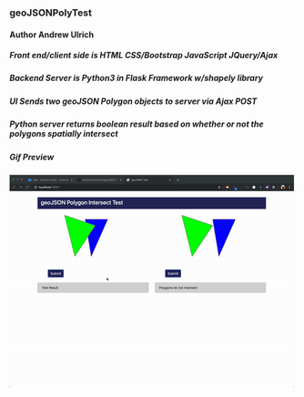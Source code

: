 

### **geoJSONPolyTest**  

#### **Author**  **Andrew Ulrich**

##### Front end/client side is HTML CSS/Bootstrap JavaScript JQuery/Ajax

##### Backend Server is Python3 in Flask Framework w/shapely library

##### UI Sends two geoJSON Polygon objects to server via Ajax POST

##### Python server returns boolean result based on whether or not the polygons spatially intersect

##### Gif Preview
![GifPreview](/geoPolyTest.gif)




